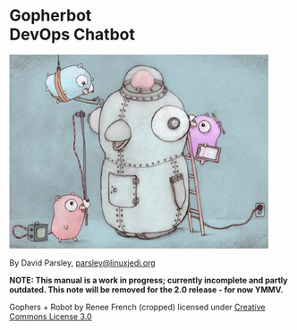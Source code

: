 <h1>Gopherbot</br>DevOps Chatbot</h2>

![Gophers+bot by Renee French, cropped, cc3.0](gopherbot.png)

By David Parsley, [parsley@linuxjedi.org](mailto:parsley@linuxjedi.org)

**NOTE: This manual is a work in progress; currently incomplete and partly outdated. This note will be removed for the 2.0 release - for now YMMV.**

Gophers + Robot by Renee French (cropped) licensed under [Creative Commons License 3.0](https://creativecommons.org/licenses/by/3.0/)
